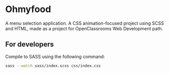 # Ohmyfood

A menu selection application. A CSS animation-focused project using SCSS and HTML, made as a project for OpenClassrooms Web Development path.

## For developers

Compile to SASS using the following command:

```bash
sass --watch sass/index.scss css/index.css
```